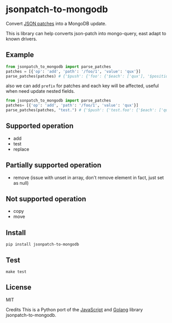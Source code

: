 # jsonpatch-to-mongodb

Convert [JSON patches](http://jsonpatch.com/) into a MongoDB update.

This is library can help converts json-patch into mongo-query, east adapt to known drivers.

## Example

```python
from jsonpatch_to_mongodb import parse_patches
patches = [{'op': 'add', 'path': '/foo/1', 'value': 'qux'}]
parse_patches(patches) # {'$push': {'foo': {'$each': ['qux'], '$position': 1}}}

```

also we can add `prefix` for patches and each key will be affected, useful when need update nested fields.
```python
from jsonpatch_to_mongodb import parse_patches
patches= [{'op': 'add', 'path': '/foo/1', 'value': 'qux'}]
parse_patches(patches, "test.") # {'$push': {'test.foo': {'$each': ['qux'], '$position': 1}}}
```

## Supported operation
- add
- test
- replace

## Partially supported operation
- remove (issue with unset in array, don't remove element in fact, just set as null)

## Not supported operation
- copy
- move

## Install

```
pip install jsonpatch-to-mongodb
```

## Test

```
make test
```

## License

MIT

Credits
This is a Python port of the [JavaScript](https://github.com/mongodb-js/jsonpatch-to-mongodb) and [Golang](https://github.com/ZaninAndrea/json-patch-to-mongo/) library jsonpatch-to-mongodb.